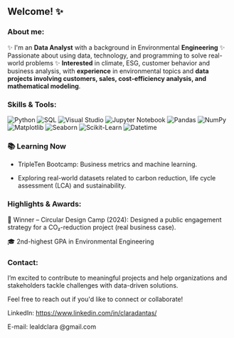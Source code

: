 ## Welcome! ✨

### About me:
✨ I'm an **Data Analyst** with a background in Environmental **Engineering**
✨ Passionate about using data, technology, and programming to solve real-world problems
✨ **Interested** in climate, ESG, customer behavior and business analysis, with **experience** in environmental topics and **data projects involving customers, sales, cost-efficiency analysis, and mathematical modeling**.

### Skills & Tools:
![Python](https://img.shields.io/badge/Python-3776AB?style=for-the-badge&logo=python&logoColor=white) ![SQL](https://img.shields.io/badge/SQL-4479A1?style=for-the-badge&logo=postgresql&logoColor=white) ![Visual Studio](https://img.shields.io/badge/Visual%20Studio-5C2D91?style=for-the-badge&logo=visual-studio&logoColor=white) ![Jupyter Notebook](https://img.shields.io/badge/Jupyter-F37626?style=for-the-badge&logo=jupyter&logoColor=white) ![Pandas](https://img.shields.io/badge/Pandas-150458?style=for-the-badge&logo=pandas&logoColor=white) ![NumPy](https://img.shields.io/badge/NumPy-013243?style=for-the-badge&logo=numpy&logoColor=white) ![Matplotlib](https://img.shields.io/badge/Matplotlib-11557C?style=for-the-badge&logo=matplotlib&logoColor=white) ![Seaborn](https://img.shields.io/badge/Seaborn-3776AB?style=for-the-badge&logo=python&logoColor=white)  ![Scikit-Learn](https://img.shields.io/badge/Scikit--Learn-F7931E?style=for-the-badge&logo=scikit-learn&logoColor=white) ![Datetime](https://img.shields.io/badge/Datetime-FFD43B?style=for-the-badge&logo=python&logoColor=white)

### 📚 Learning Now
- TripleTen Bootcamp: Business metrics and machine learning.

- Exploring real-world datasets related to carbon reduction, life cycle assessment (LCA) and sustainability.

### **Highlights & Awards**: 
🥇 Winner – Circular Design Camp (2024): Designed a public engagement strategy for a CO₂-reduction project (real business case).

🎓 2nd-highest GPA in Environmental Engineering
 
### Contact:
I’m excited to contribute to meaningful projects and help organizations and stakeholders tackle challenges with data-driven solutions.

Feel free to reach out if you'd like to connect or collaborate!

LinkedIn: <https://www.linkedin.com/in/claradantas/>

E-mail: lealdclara @gmail.com

